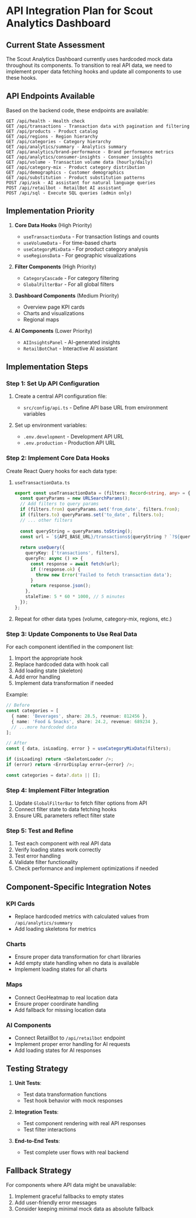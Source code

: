 # API Integration Plan for Scout Analytics Dashboard

## Current State Assessment

The Scout Analytics Dashboard currently uses hardcoded mock data throughout its components. To transition to real API data, we need to implement proper data fetching hooks and update all components to use these hooks.

## API Endpoints Available

Based on the backend code, these endpoints are available:

```
GET /api/health - Health check
GET /api/transactions - Transaction data with pagination and filtering
GET /api/products - Product catalog
GET /api/regions - Region hierarchy
GET /api/categories - Category hierarchy
GET /api/analytics/summary - Analytics summary
GET /api/analytics/brand-performance - Brand performance metrics
GET /api/analytics/consumer-insights - Consumer insights
GET /api/volume - Transaction volume data (hourly/daily)
GET /api/category-mix - Product category distribution
GET /api/demographics - Customer demographics
GET /api/substitution - Product substitution patterns
POST /api/ask - AI assistant for natural language queries
POST /api/retailbot - RetailBot AI assistant
POST /api/sql - Execute SQL queries (admin only)
```

## Implementation Priority

1. **Core Data Hooks** (High Priority)
   - `useTransactionData` - For transaction listings and counts
   - `useVolumeData` - For time-based charts
   - `useCategoryMixData` - For product category analysis
   - `useRegionsData` - For geographic visualizations

2. **Filter Components** (High Priority)
   - `CategoryCascade` - For category filtering
   - `GlobalFilterBar` - For all global filters

3. **Dashboard Components** (Medium Priority)
   - Overview page KPI cards
   - Charts and visualizations
   - Regional maps

4. **AI Components** (Lower Priority)
   - `AIInsightsPanel` - AI-generated insights
   - `RetailBotChat` - Interactive AI assistant

## Implementation Steps

### Step 1: Set Up API Configuration

1. Create a central API configuration file:
   - `src/config/api.ts` - Define API base URL from environment variables

2. Set up environment variables:
   - `.env.development` - Development API URL
   - `.env.production` - Production API URL

### Step 2: Implement Core Data Hooks

Create React Query hooks for each data type:

1. `useTransactionData.ts`
   ```typescript
   export const useTransactionData = (filters: Record<string, any> = {}) => {
     const queryParams = new URLSearchParams();
     // Add filters to query params
     if (filters.from) queryParams.set('from_date', filters.from);
     if (filters.to) queryParams.set('to_date', filters.to);
     // ... other filters
     
     const queryString = queryParams.toString();
     const url = `${API_BASE_URL}/transactions${queryString ? `?${queryString}` : ''}`;
     
     return useQuery({
       queryKey: ['transactions', filters],
       queryFn: async () => {
         const response = await fetch(url);
         if (!response.ok) {
           throw new Error('Failed to fetch transaction data');
         }
         return response.json();
       },
       staleTime: 5 * 60 * 1000, // 5 minutes
     });
   };
   ```

2. Repeat for other data types (volume, category-mix, regions, etc.)

### Step 3: Update Components to Use Real Data

For each component identified in the component list:

1. Import the appropriate hook
2. Replace hardcoded data with hook call
3. Add loading state (skeleton)
4. Add error handling
5. Implement data transformation if needed

Example:
```typescript
// Before
const categories = [
  { name: 'Beverages', share: 28.5, revenue: 812456 },
  { name: 'Food & Snacks', share: 24.2, revenue: 689234 },
  // ...more hardcoded data
];

// After
const { data, isLoading, error } = useCategoryMixData(filters);

if (isLoading) return <SkeletonLoader />;
if (error) return <ErrorDisplay error={error} />;

const categories = data?.data || [];
```

### Step 4: Implement Filter Integration

1. Update `GlobalFilterBar` to fetch filter options from API
2. Connect filter state to data fetching hooks
3. Ensure URL parameters reflect filter state

### Step 5: Test and Refine

1. Test each component with real API data
2. Verify loading states work correctly
3. Test error handling
4. Validate filter functionality
5. Check performance and implement optimizations if needed

## Component-Specific Integration Notes

### KPI Cards
- Replace hardcoded metrics with calculated values from `/api/analytics/summary`
- Add loading skeletons for metrics

### Charts
- Ensure proper data transformation for chart libraries
- Add empty state handling when no data is available
- Implement loading states for all charts

### Maps
- Connect GeoHeatmap to real location data
- Ensure proper coordinate handling
- Add fallback for missing location data

### AI Components
- Connect RetailBot to `/api/retailbot` endpoint
- Implement proper error handling for AI requests
- Add loading states for AI responses

## Testing Strategy

1. **Unit Tests**:
   - Test data transformation functions
   - Test hook behavior with mock responses

2. **Integration Tests**:
   - Test component rendering with real API responses
   - Test filter interactions

3. **End-to-End Tests**:
   - Test complete user flows with real backend

## Fallback Strategy

For components where API data might be unavailable:

1. Implement graceful fallbacks to empty states
2. Add user-friendly error messages
3. Consider keeping minimal mock data as absolute fallback